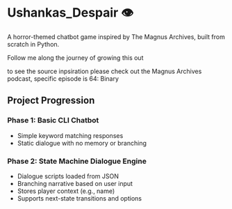 # Ushankas_Despair 👁️

A horror-themed chatbot game inspired by The Magnus Archives, built from scratch in Python.

Follow me along the journey of growing this out 

to see the source inpsiration please check out the Magnus Archives podcast, specific episode is 64: Binary


## Project Progression

### Phase 1: Basic CLI Chatbot
- Simple keyword matching responses
- Static dialogue with no memory or branching

### Phase 2: State Machine Dialogue Engine
- Dialogue scripts loaded from JSON
- Branching narrative based on user input
- Stores player context (e.g., name)
- Supports next-state transitions and options